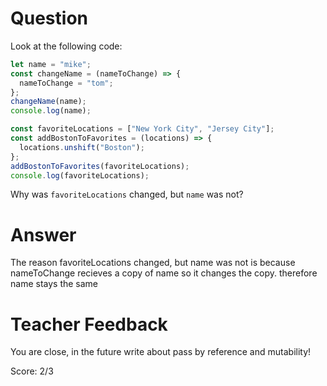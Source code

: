# Question

Look at the following code:

```js
let name = "mike";
const changeName = (nameToChange) => {
  nameToChange = "tom";
};
changeName(name);
console.log(name);

const favoriteLocations = ["New York City", "Jersey City"];
const addBostonToFavorites = (locations) => {
  locations.unshift("Boston");
};
addBostonToFavorites(favoriteLocations);
console.log(favoriteLocations);
```

Why was `favoriteLocations` changed, but `name` was not?

# Answer
The reason favoriteLocations changed, but name was not is because nameToChange recieves a copy of name so it changes the copy. therefore name stays the same  
# Teacher Feedback

You are close, in the future write about pass by reference and mutability!

Score: 2/3
